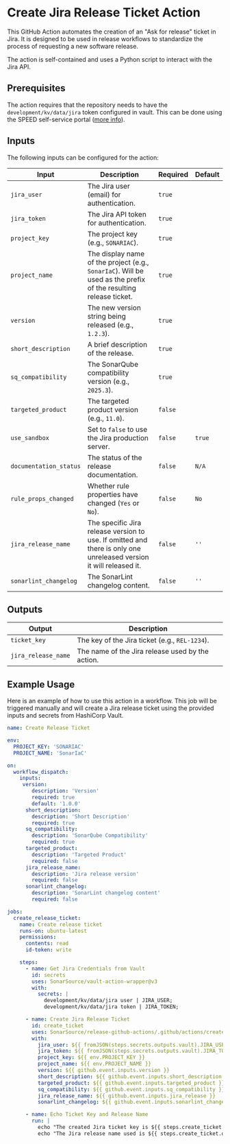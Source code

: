 # Create Jira Release Ticket Action

This GitHub Action automates the creation of an "Ask for release" ticket in Jira. It is designed to be used in release workflows to standardize the process of requesting a new software release.

The action is self-contained and uses a Python script to interact with the Jira API.
## Prerequisites

The action requires that the repository needs to have the `development/kv/data/jira` token configured in vault.
This can be done using the SPEED self-service portal ([more info](https://xtranet-sonarsource.atlassian.net/wiki/spaces/Platform/pages/3553787989/Manage+Vault+Policy+-+SPEED)).

## Inputs

The following inputs can be configured for the action:

| Input                  | Description                                                                                                        | Required | Default |
|------------------------|--------------------------------------------------------------------------------------------------------------------|----------|---------|
| `jira_user`            | The Jira user (email) for authentication.                                                                          | `true`   |         |
| `jira_token`           | The Jira API token for authentication.                                                                             | `true`   |         |
| `project_key`          | The project key (e.g., `SONARIAC`).                                                                                | `true`   |         |
| `project_name`         | The display name of the project (e.g., `SonarIaC`). Will be used as the prefix of the resulting release ticket.    | `true`   |         |
| `version`              | The new version string being released (e.g., `1.2.3`).                                                             | `true`   |         |
| `short_description`    | A brief description of the release.                                                                                | `true`   |         |
| `sq_compatibility`     | The SonarQube compatibility version (e.g., `2025.3`).                                                              | `true`   |         |
| `targeted_product`     | The targeted product version (e.g., `11.0`).                                                                       | `false`  |         |
| `use_sandbox`          | Set to `false` to use the Jira production server.                                                                  | `false`  | `true`  |
| `documentation_status` | The status of the release documentation.                                                                           | `false`  | `N/A`   |
| `rule_props_changed`   | Whether rule properties have changed (`Yes` or `No`).                                                              | `false`  | `No`    |
| `jira_release_name`    | The specific Jira release version to use. If omitted and there is only one unreleased version it will released it. | `false`  | `''`    |
| `sonarlint_changelog`  | The SonarLint changelog content.                                                                                   | `false`  | `''`    |

## Outputs

| Output              | Description                                      |
|---------------------|--------------------------------------------------|
| `ticket_key`        | The key of the Jira ticket (e.g., `REL-1234`).   |
| `jira_release_name` | The name of the Jira release used by the action. |

## Example Usage

Here is an example of how to use this action in a workflow. This job will be triggered manually and will create a Jira release ticket using the provided inputs and secrets from HashiCorp Vault.

```yaml
name: Create Release Ticket

env:
  PROJECT_KEY: 'SONARIAC'
  PROJECT_NAME: 'SonarIaC'

on:
  workflow_dispatch:
    inputs:
     version:
        description: 'Version'
        required: true
        default: '1.0.0'
      short_description:
        description: 'Short Description'
        required: true
      sq_compatibility:
        description: 'SonarQube Compatibility'
        required: true
      targeted_product:
        description: 'Targeted Product'
        required: false
      jira_release_name:
        description: 'Jira release version'
        required: false
      sonarlint_changelog:
        description: 'SonarLint changelog content'
        required: false

jobs:
  create_release_ticket:
    name: Create release ticket
    runs-on: ubuntu-latest
    permissions:
      contents: read
      id-token: write

    steps:
      - name: Get Jira Credentials from Vault
        id: secrets
        uses: SonarSource/vault-action-wrapper@v3
        with:
          secrets: |
            development/kv/data/jira user | JIRA_USER;
            development/kv/data/jira token | JIRA_TOKEN;

      - name: Create Jira Release Ticket
        id: create_ticket
        uses: SonarSource/release-github-actions/.github/actions/create-jira-release-ticket@master
        with:
          jira_user: ${{ fromJSON(steps.secrets.outputs.vault).JIRA_USER }}
          jira_token: ${{ fromJSON(steps.secrets.outputs.vault).JIRA_TOKEN }}
          project_key: ${{ env.PROJECT_KEY }}
          project_name: ${{ env.PROJECT_NAME }}
          version: ${{ github.event.inputs.version }}
          short_description: ${{ github.event.inputs.short_description }}
          targeted_product: ${{ github.event.inputs.targeted_product }}
          sq_compatibility: ${{ github.event.inputs.sq_compatibility }}
          jira_release_name: ${{ github.event.inputs.jira_release }}
          sonarlint_changelog: ${{ github.event.inputs.sonarlint_changelog }}

      - name: Echo Ticket Key and Release Name
        run: |
          echo "The created Jira ticket key is ${{ steps.create_ticket.outputs.ticket_key }}"
          echo "The Jira release name used is ${{ steps.create_ticket.outputs.jira_release_name }}"
